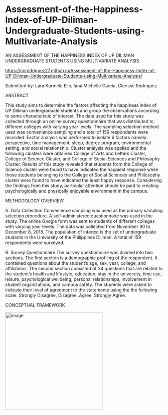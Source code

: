 # Assessment-of-the-Happiness-Index-of-UP-Diliman-Undergraduate-Students-using-Multivariate-Analysis

AN ASSESSMENT OF THE HAPPINESS INDEX OF UP DILIMAN UNDERGRADUATE STUDENTS USING MULTIVARIATE ANALYSIS

https://ccrodriguez27.github.io/Assessment-of-the-Happiness-Index-of-UP-Diliman-Undergraduate-Students-using-Multivariate-Analysis/

Submitted by:
Lara Karmela Elio, Iana Michelle Garcia, Clarisse Rodriguez

ABSTRACT

This study aims to determine the factors affecting the happiness index of UP Diliman undergraduate students and group the observations according to some characteristic of interest. The data used for this study was collected through an online survey questionnaire that was distributed to different colleges with varying year levels. The sampling selection method used was convenience sampling and a total of 159 respondents were recorded. Factor analysis was performed to isolate 6 factors namely: perspective, time management, sleep, degree program, environmental setting, and social relationship. Cluster analysis was applied and the following clusters were obtained College of Arts and Letters Cluster, College of Science Cluster, and College of Social Sciences and Philosophy Cluster. Results of this study revealed that students from the College of Science cluster were found to have indicated the happiest response while those students belonging to the College of Social Sciences and Philosophy cluster were found to have indicated the least happy response. Considering the findings from this study, particular attention should be paid to creating psychologically and physically enjoyable environment in the campus.

METHODOLOGY OVERVIEW 

A. Data Collection
Convenience sampling was used as the primary sampling selection procedure. A self-administered questionnaire was used in the study. The online Google form was sent to students of different colleges with varying year levels. The data was collected from November 30 to December 8, 2018. The population of interest is the set of undergraduate students in the University of the Philippines Diliman. A total of 159 respondents were surveyed.

B. Survey Questionnaire
The survey questionnaire was divided into two sections. The first section is a demographic profiling of the respondent. It contained questions about the student’s age, sex, year, college, and affiliations. The second section consisted of 34 questions that are related to the student’s health and lifestyle, education, stay in the university, time use, leisure, psychological wellbeing, personal relationships, involvement in student organizations, and campus safety. The students were asked to indicate their level of agreement to the statements using the the following scale: Strongly Disagree, Disagree, Agree, Strongly Agree.

CONCEPTUAL FRAMEWORK


<img width="310" alt="image" src="https://user-images.githubusercontent.com/109123040/185399368-2f0cb09b-2d31-4d83-a999-9b1fdf669bf3.png">

